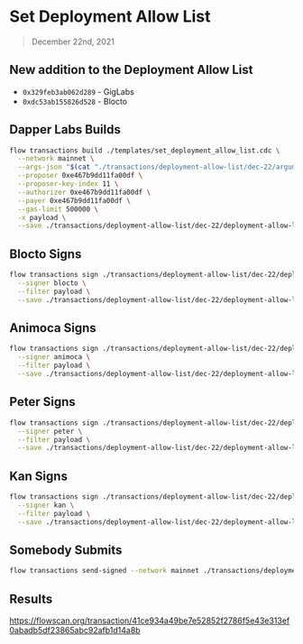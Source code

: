 # Set Deployment Allow List
> December 22nd, 2021

## New addition to the Deployment Allow List

- `0x329feb3ab062d289` - GigLabs
- `0xdc53ab155826d528` - Blocto

## Dapper Labs Builds

```sh
flow transactions build ./templates/set_deployment_allow_list.cdc \
  --network mainnet \
  --args-json "$(cat "./transactions/deployment-allow-list/dec-22/arguments.json")" \
  --proposer 0xe467b9dd11fa00df \
  --proposer-key-index 11 \
  --authorizer 0xe467b9dd11fa00df \
  --payer 0xe467b9dd11fa00df \
  --gas-limit 500000 \
  -x payload \
  --save ./transactions/deployment-allow-list/dec-22/deployment-allow-list-dec-22-unsigned.rlp
```

## Blocto Signs

```sh
flow transactions sign ./transactions/deployment-allow-list/dec-22/deployment-allow-list-dec-22-unsigned.rlp \
  --signer blocto \
  --filter payload \
  --save ./transactions/deployment-allow-list/dec-22/deployment-allow-list-dec-22-sig-1.rlp
```

## Animoca Signs

```sh
flow transactions sign ./transactions/deployment-allow-list/dec-22/deployment-allow-list-dec-22-sig-1.rlp \
  --signer animoca \
  --filter payload \
  --save ./transactions/deployment-allow-list/dec-22/deployment-allow-list-dec-22-sig-2.rlp
```

## Peter Signs

```sh
flow transactions sign ./transactions/deployment-allow-list/dec-22/deployment-allow-list-dec-22-sig-2.rlp \
  --signer peter \
  --filter payload \
  --save ./transactions/deployment-allow-list/dec-22/deployment-allow-list-dec-22-sig-3.rlp
```

## Kan Signs

```sh
flow transactions sign ./transactions/deployment-allow-list/dec-22/deployment-allow-list-dec-22-sig-3.rlp \
  --signer kan \
  --filter payload \
  --save ./transactions/deployment-allow-list/dec-22/deployment-allow-list-dec-22-sig-complete.rlp
```


## Somebody Submits

```sh
flow transactions send-signed --network mainnet ./transactions/deployment-allow-list/dec-22/deployment-allow-list-dec-22-sig-complete.rlp
```

## Results

https://flowscan.org/transaction/41ce934a49be7e52852f2786f5e43e313ef0abadb5df23865abc92afb1d14a8b
